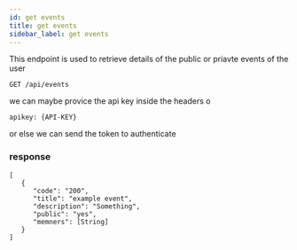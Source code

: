 ```yaml
---
id: get events
title: get events
sidebar_label: get events
---
```


This endpoint is used to retrieve details of the public or priavte events of the user 

```
GET /api/events
```

we can maybe provice the api key inside the headers o

```
apikey: {API-KEY}
```
or else we can send the token to authenticate 

### response 

```
[
   {
      "code": "200",
      "title": "example event",
      "description": "Something",
      "public": "yes",
      "memners": [String]
   }
]

```
